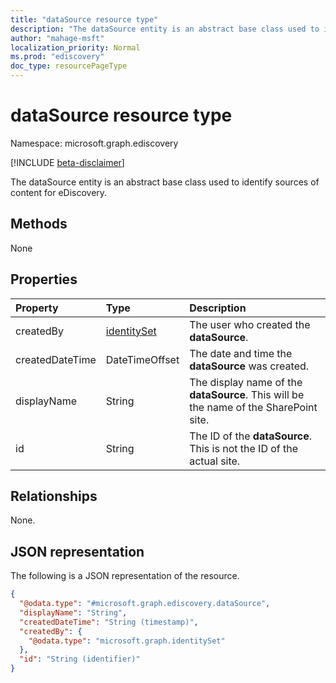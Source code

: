 ```yaml
---
title: "dataSource resource type"
description: "The dataSource entity is an abstract base class used to identify sources of content for eDiscovery."
author: "mahage-msft"
localization_priority: Normal
ms.prod: "ediscovery"
doc_type: resourcePageType
---
```


# dataSource resource type

Namespace: microsoft.graph.ediscovery

[!INCLUDE [beta-disclaimer](../../includes/beta-disclaimer.md)]

The dataSource entity is an abstract base class used to identify sources of content for eDiscovery.

## Methods

None

## Properties

|Property|Type|Description|
|:---|:---|:---|
|createdBy|[identitySet](../resources/identityset.md)|The user who created the **dataSource**.|
|createdDateTime|DateTimeOffset|The date and time the **dataSource** was created.|
|displayName|String|The display name of the **dataSource**. This will be the name of the SharePoint site.|
|id|String| The ID of the **dataSource**. This is not the ID of the actual site.|

## Relationships

None.

## JSON representation

The following is a JSON representation of the resource.
<!-- {
  "blockType": "resource",
  "keyProperty": "id",
  "@odata.type": "microsoft.graph.ediscovery.dataSource",
  "openType": false
}
-->

``` json
{
  "@odata.type": "#microsoft.graph.ediscovery.dataSource",
  "displayName": "String",
  "createdDateTime": "String (timestamp)",
  "createdBy": {
    "@odata.type": "microsoft.graph.identitySet"
  },
  "id": "String (identifier)"
}
```
